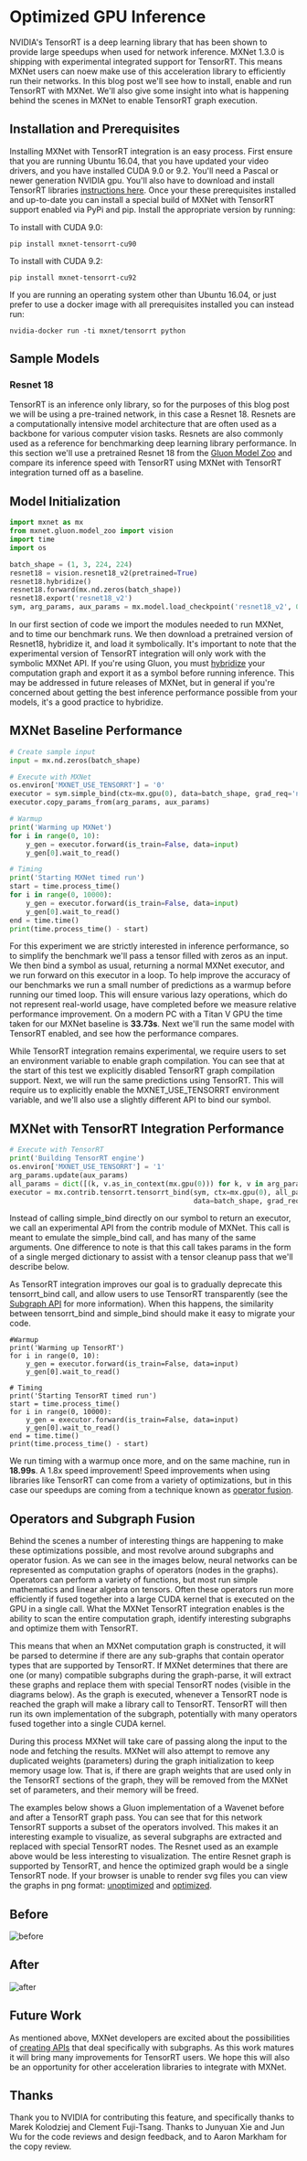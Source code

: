 <!--- Licensed to the Apache Software Foundation (ASF) under one -->
<!--- or more contributor license agreements.  See the NOTICE file -->
<!--- distributed with this work for additional information -->
<!--- regarding copyright ownership.  The ASF licenses this file -->
<!--- to you under the Apache License, Version 2.0 (the -->
<!--- "License"); you may not use this file except in compliance -->
<!--- with the License.  You may obtain a copy of the License at -->

<!---   http://www.apache.org/licenses/LICENSE-2.0 -->

<!--- Unless required by applicable law or agreed to in writing, -->
<!--- software distributed under the License is distributed on an -->
<!--- "AS IS" BASIS, WITHOUT WARRANTIES OR CONDITIONS OF ANY -->
<!--- KIND, either express or implied.  See the License for the -->
<!--- specific language governing permissions and limitations -->
<!--- under the License. -->

# Optimized GPU Inference

NVIDIA's TensorRT is a deep learning library that has been shown to provide large speedups when used for network inference. MXNet 1.3.0 is shipping with experimental integrated support for TensorRT. This means MXNet users can noew make use of this acceleration library to efficiently run their networks. In this blog post we'll see how to install, enable and run TensorRT with MXNet.  We'll also give some insight into what is happening behind the scenes in MXNet to enable TensorRT graph execution.

## Installation and Prerequisites
Installing MXNet with TensorRT integration is an easy process. First ensure that you are running Ubuntu 16.04, that you have updated your video drivers, and you have installed CUDA 9.0 or 9.2.  You'll need a Pascal or newer generation NVIDIA gpu.  You'll also have to download and install TensorRT libraries [instructions here](https://docs.nvidia.com/deeplearning/sdk/tensorrt-install-guide/index.html).  Once your these prerequisites installed and up-to-date you can install a special build of MXNet with TensorRT support enabled via PyPi and pip.  Install the appropriate version by running:

To install with CUDA 9.0:
```
pip install mxnet-tensorrt-cu90
```

To install with CUDA 9.2:
```
pip install mxnet-tensorrt-cu92
```

If you are running an operating system other than Ubuntu 16.04, or just prefer to use a docker image with all prerequisites installed you can instead run:
```
nvidia-docker run -ti mxnet/tensorrt python
```

## Sample Models
### Resnet 18
TensorRT is an inference only library, so for the purposes of this blog post we will be using a pre-trained network, in this case a Resnet 18.  Resnets are a computationally intensive model architecture that are often used as a backbone for various computer vision tasks. Resnets are also commonly used as a reference for benchmarking deep learning library performance.  In this section we'll use a pretrained Resnet 18 from the [Gluon Model Zoo](https://mxnet.incubator.apache.org/versions/master/api/python/gluon/model_zoo.html) and compare its inference speed with TensorRT using MXNet with TensorRT integration turned off as a baseline.

## Model Initialization
```python
import mxnet as mx
from mxnet.gluon.model_zoo import vision
import time
import os

batch_shape = (1, 3, 224, 224)
resnet18 = vision.resnet18_v2(pretrained=True)
resnet18.hybridize()
resnet18.forward(mx.nd.zeros(batch_shape))
resnet18.export('resnet18_v2')
sym, arg_params, aux_params = mx.model.load_checkpoint('resnet18_v2', 0)
```
In our first section of code we import the modules needed to run MXNet, and to time our benchmark runs.  We then download a pretrained version of Resnet18, hybridize it, and load it symbolically.  It's important to note that the experimental version of TensorRT integration will only work with the symbolic MXNet API. If you're using Gluon, you must [hybridize](https://gluon.mxnet.io/chapter07_distributed-learning/hybridize.html) your computation graph and export it as a symbol before running inference.  This may be addressed in future releases of MXNet, but in general if you're concerned about getting the best inference performance possible from your models, it's a good practice to hybridize.

## MXNet Baseline Performance
```python
# Create sample input
input = mx.nd.zeros(batch_shape)

# Execute with MXNet
os.environ['MXNET_USE_TENSORRT'] = '0'
executor = sym.simple_bind(ctx=mx.gpu(0), data=batch_shape, grad_req='null', force_rebind=True)
executor.copy_params_from(arg_params, aux_params)

# Warmup
print('Warming up MXNet')
for i in range(0, 10):
    y_gen = executor.forward(is_train=False, data=input)
    y_gen[0].wait_to_read()

# Timing
print('Starting MXNet timed run')
start = time.process_time()
for i in range(0, 10000):
    y_gen = executor.forward(is_train=False, data=input)
    y_gen[0].wait_to_read()
end = time.time()
print(time.process_time() - start)
```

For this experiment we are strictly interested in inference performance, so to simplify the benchmark we'll pass a tensor filled with zeros as an input.  We then bind a symbol as usual, returning a normal MXNet executor, and we run forward on this executor in a loop.  To help improve the accuracy of our benchmarks we run a small number of predictions as a warmup before running our timed loop.  This will ensure various lazy operations, which do not represent real-world usage, have completed before we measure relative performance improvement.  On a modern PC with a Titan V GPU the time taken for our MXNet baseline is **33.73s**.  Next we'll run the same model with TensorRT enabled, and see how the performance compares.

While TensorRT integration remains experimental, we require users to set an environment variable to enable graph compilation.  You can see that at the start of this test we explicitly disabled TensorRT graph compilation support.  Next, we will run the same predictions using TensorRT.  This will require us to explicitly enable the MXNET_USE_TENSORRT environment variable, and we'll also use a slightly different API to bind our symbol.

## MXNet with TensorRT Integration Performance
```python
# Execute with TensorRT
print('Building TensorRT engine')
os.environ['MXNET_USE_TENSORRT'] = '1'
arg_params.update(aux_params)
all_params = dict([(k, v.as_in_context(mx.gpu(0))) for k, v in arg_params.items()])
executor = mx.contrib.tensorrt.tensorrt_bind(sym, ctx=mx.gpu(0), all_params=all_params,
                                             data=batch_shape, grad_req='null', force_rebind=True)
```

Instead of calling simple_bind directly on our symbol to return an executor, we call an experimental API from the contrib module of MXNet. This call is meant to emulate the simple_bind call, and has many of the same arguments.  One difference to note is that this call takes params in the form of a single merged dictionary to assist with a tensor cleanup pass that we'll describe below.

As TensorRT integration improves our goal is to gradually deprecate this tensorrt_bind call, and allow users to use TensorRT transparently (see the [Subgraph API](https://cwiki.apache.org/confluence/display/MXNET/MXNet+Graph+Optimization+and+Quantization+based+on+subgraph+and+MKL-DNN) for more information).  When this happens, the similarity between tensorrt_bind and simple_bind should make it easy to migrate your code.

```
#Warmup
print('Warming up TensorRT')
for i in range(0, 10):
    y_gen = executor.forward(is_train=False, data=input)
    y_gen[0].wait_to_read()

# Timing
print('Starting TensorRT timed run')
start = time.process_time()
for i in range(0, 10000):
    y_gen = executor.forward(is_train=False, data=input)
    y_gen[0].wait_to_read()
end = time.time()
print(time.process_time() - start)
```
We run timing with a warmup once more, and on the same machine, run in **18.99s**. A 1.8x speed improvement!  Speed improvements when using libraries like TensorRT can come from a variety of optimizations, but in this case our speedups are coming from a technique known as [operator fusion](http://dmlc.ml/2016/11/21/fusion-and-runtime-compilation-for-nnvm-and-tinyflow.html).

## Operators and Subgraph Fusion

Behind the scenes a number of interesting things are happening to make these optimizations possible, and most revolve around subgraphs and operator fusion.  As we can see in the images below, neural networks can be represented as computation graphs of operators (nodes in the graphs).  Operators can perform a variety of functions, but most run simple mathematics and linear algebra on tensors.  Often these operators run more efficiently if fused together into a large CUDA kernel that is executed on the GPU in a single call.  What the MXNet TensorRT integration enables is the ability to scan the entire computation graph, identify interesting subgraphs and optimize them with TensorRT.

This means that when an MXNet computation graph is constructed, it will be parsed to determine if there are any sub-graphs that contain operator types that are supported by TensorRT.  If MXNet determines that there are one (or many) compatible subgraphs during the graph-parse, it will extract these graphs and replace them with special TensorRT nodes (visible in the diagrams below).  As the graph is executed, whenever a TensorRT node is reached the graph will make a library call to TensorRT.  TensorRT will then run its own implementation of the subgraph, potentially with many operators fused together into a single CUDA kernel.

During this process MXNet will take care of passing along the input to the node and fetching the results.  MXNet will also attempt to remove any duplicated weights (parameters) during the graph initialization to keep memory usage low.  That is, if there are graph weights that are used only in the TensorRT sections of the graph, they will be removed from the MXNet set of parameters, and their memory will be freed.

The examples below shows a Gluon implementation of a Wavenet before and after a TensorRT graph pass. You can see that for this network TensorRT supports a subset of the operators involved. This makes it an interesting example to visualize, as several subgraphs are extracted and replaced with special TensorRT nodes. The Resnet used as an example above would be less interesting to visualization. The entire Resnet graph is supported by TensorRT, and hence the optimized graph would be a single TensorRT node.  If your browser is unable to render svg files you can view the graphs in png format: [unoptimized](_static/tutorials/tensorrt/wavenet_unoptimized.png) and [optimized](_static/tutorials/tensorrt/wavenet_optimized.png).

## Before
![before](wavenet_unoptimized.svg)

## After
![after](wavenet_optimized.svg)

## Future Work
As mentioned above, MXNet developers are excited about the possibilities of [creating APIs](https://cwiki.apache.org/confluence/display/MXNET/MXNet+Graph+Optimization+and+Quantization+based+on+subgraph+and+MKL-DNN) that deal specifically with subgraphs.  As this work matures it will bring many improvements for TensorRT users.  We hope this will also be an opportunity for other acceleration libraries to integrate with MXNet.

## Thanks
Thank you to NVIDIA for contributing this feature, and specifically thanks to Marek Kolodziej and Clement Fuji-Tsang.  Thanks to Junyuan Xie and Jun Wu for the code reviews and design feedback, and to Aaron Markham for the copy review.
